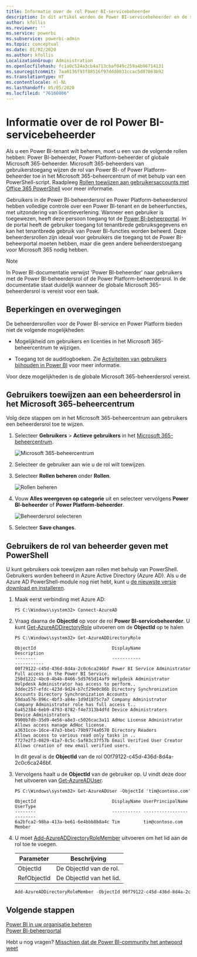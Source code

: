 ```yaml
---
title: Informatie over de rol Power BI-servicebeheerder
description: In dit artikel worden de Power BI-servicebeheerder en de specifieke rollen beschreven die beheerdersbevoegdheden bieden.
author: kfollis
ms.reviewer: ''
ms.service: powerbi
ms.subservice: powerbi-admin
ms.topic: conceptual
ms.date: 01/02/2020
ms.author: kfollis
LocalizationGroup: Administration
ms.openlocfilehash: fc1a0c524a3cb4a713cbaf049c259a4b96714131
ms.sourcegitcommit: 7aa0136f93f88516f97ddd8031ccac5d07863b92
ms.translationtype: HT
ms.contentlocale: nl-NL
ms.lasthandoff: 05/05/2020
ms.locfileid: "76160806"
---
```

# <a name="understanding-power-bi-service-administrator-roles"></a>Informatie over de rol Power BI-servicebeheerder

Als u een Power BI-tenant wilt beheren, moet u een van de volgende rollen hebben: Power BI-beheerder, Power Platform-beheerder of globale Microsoft 365-beheerder. Microsoft 365-beheerders van gebruikerstoegang wijzen de rol van Power BI- of Power Platform-beheerder toe in het Microsoft 365-beheercentrum of met behulp van een PowerShell-script. Raadpleeg [Rollen toewijzen aan gebruikersaccounts met Office 365 PowerShell](/office365/enterprise/powershell/assign-roles-to-user-accounts-with-office-365-powershell) voor meer informatie.

Gebruikers in de Power BI-beheerdersrol en Power Platform-beheerdersrol hebben volledige controle over een Power BI-tenant en de beheerfuncties, met uitzondering van licentieverlening. Wanneer een gebruiker is toegewezen, heeft deze persoon toegang tot de [Power BI-beheerportal](service-admin-portal.md). In de portal heeft de gebruiker toegang tot tenantbrede gebruiksgegevens en kan het tenantbrede gebruik van Power BI-functies worden beheerd. Deze beheerdersrollen zijn ideaal voor gebruikers die toegang tot de Power BI-beheerportal moeten hebben, maar die geen andere beheerderstoegang voor Microsoft 365 nodig hebben.

> [!NOTE]
> In Power BI-documentatie verwijst 'Power BI-beheerder' naar gebruikers met de Power BI-beheerdersrol of de Power Platform-beheerdersrol. In de documentatie staat duidelijk wanneer de globale Microsoft 365-beheerdersrol is vereist voor een taak.

## <a name="limitations-and-considerations"></a>Beperkingen en overwegingen

De beheerdersrollen voor de Power BI-service en Power Platform bieden niet de volgende mogelijkheden:

* Mogelijkheid om gebruikers en licenties in het Microsoft 365-beheercentrum te wijzigen.

* Toegang tot de auditlogboeken. Zie [Activiteiten van gebruikers bijhouden in Power BI](service-admin-auditing.md) voor meer informatie.

Voor deze mogelijkheden is de globale Microsoft 365-beheerdersrol vereist.

## <a name="assign-users-to-an-admin-role-in-the-microsoft-365-admin-center"></a>Gebruikers toewijzen aan een beheerdersrol in het Microsoft 365-beheercentrum

Volg deze stappen om in het Microsoft 365-beheercentrum aan gebruikers een beheerdersrol toe te wijzen.

1. Selecteer **Gebruikers** > **Actieve gebruikers** in het [Microsoft 365-beheercentrum](https://portal.office.com/adminportal/home#/homepage).

    ![Microsoft 365-beheercentrum](media/service-admin-role/powerbi-admin-users.png)

1. Selecteer de gebruiker aan wie u de rol wilt toewijzen.

1. Selecteer **Rollen beheren** onder **Rollen**.

    ![Rollen beheren](media/service-admin-role/powerbi-admin-edit-roles.png)

1. Vouw **Alles weergeven op categorie** uit en selecteer vervolgens **Power BI-beheerder** of **Power Platform-beheerder**.

    ![Beheerdersrol selecteren](media/service-admin-role/powerbi-admin-role.png)

1. Selecteer **Save changes**.

## <a name="assign-users-to-the-admin-role-with-powershell"></a>Gebruikers de rol van beheerder geven met PowerShell

U kunt gebruikers ook toewijzen aan rollen met behulp van PowerShell. Gebruikers worden beheerd in Azure Active Directory (Azure AD). Als u de Azure AD PowerShell-module nog niet hebt, kunt u [de nieuwste versie download en installeren](https://www.powershellgallery.com/packages/AzureAD/).

1. Maak eerst verbinding met Azure AD:
   ```
   PS C:\Windows\system32> Connect-AzureAD
   ```

1. Vraag daarna de **ObjectId** op voor de rol **Power BI-servicebeheerder**. U kunt [Get-AzureADDirectoryRole](/powershell/module/azuread/get-azureaddirectoryrole) uitvoeren om de **ObjectId** op te halen

    ```
    PS C:\Windows\system32> Get-AzureADDirectoryRole

    ObjectId                             DisplayName                        Description
    --------                             -----------                        -----------
    00f79122-c45d-436d-8d4a-2c0c6ca246bf Power BI Service Administrator     Full access in the Power BI Service.
    250d1222-4bc0-4b4b-8466-5d5765d14af9 Helpdesk Administrator             Helpdesk Administrator has access to perform..
    3ddec257-efdc-423d-9d24-b7cf29e0c86b Directory Synchronization Accounts Directory Synchronization Accounts
    50daa576-896c-4bf3-a84e-1d9d1875c7a7 Company Administrator              Company Administrator role has full access t..
    6a452384-6eb9-4793-8782-f4e7313b4dfd Device Administrators              Device Administrators
    9900b7db-35d9-4e56-a8e3-c5026cac3a11 AdHoc License Administrator        Allows access manage AdHoc license.
    a3631cce-16ce-47a3-bbe1-79b9774a0570 Directory Readers                  Allows access to various read only tasks in ..
    f727e2f3-0829-41a7-8c5c-5af83c37f57b Email Verified User Creator        Allows creation of new email verified users.
    ```

    In dit geval is de **ObjectId** van de rol 00f79122-c45d-436d-8d4a-2c0c6ca246bf.

1. Vervolgens haalt u de **ObjectId** van de gebruiker op. U vindt deze door het uitvoeren van [Get-AzureADUser](/powershell/module/azuread/get-azureaduser).

    ```
    PS C:\Windows\system32> Get-AzureADUser -ObjectId 'tim@contoso.com'

    ObjectId                             DisplayName UserPrincipalName      UserType
    --------                             ----------- -----------------      --------
    6a2bfca2-98ba-413a-be61-6e4bbb8b8a4c Tim         tim@contoso.com        Member
    ```

1. U moet [Add-AzureADDirectoryRoleMember](/powershell/module/azuread/add-azureaddirectoryrolemember) uitvoeren om het lid aan de rol toe te voegen.

    | Parameter | Beschrijving |
    | --- | --- |
    | ObjectId |De ObjectId van de rol. |
    | RefObjectId |De ObjectId van het lid. |

    ```powershell
    Add-AzureADDirectoryRoleMember -ObjectId 00f79122-c45d-436d-8d4a-2c0c6ca246bf -RefObjectId 6a2bfca2-98ba-413a-be61-6e4bbb8b8a4c
    ```

## <a name="next-steps"></a>Volgende stappen

[Power BI in uw organisatie beheren](service-admin-administering-power-bi-in-your-organization.md)  
[Power BI-beheerportal](service-admin-portal.md)  

Hebt u nog vragen? [Misschien dat de Power BI-community het antwoord weet](https://community.powerbi.com/)